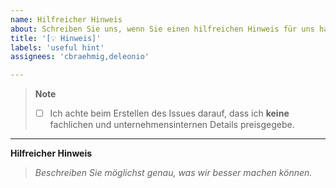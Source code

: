 ```yaml
---
name: Hilfreicher Hinweis
about: Schreiben Sie uns, wenn Sie einen hilfreichen Hinweis für uns haben, was wir besser machen können.
title: '[💡 Hinweis]'
labels: 'useful hint'
assignees: 'cbraehmig,deleonio'

---
```


> **Note**
>  
> - [ ] Ich achte beim Erstellen des Issues darauf, dass ich **keine** fachlichen und unternehmensinternen Details preisgegebe.

---

**Hilfreicher Hinweis**

> _Beschreiben Sie möglichst genau, was wir besser machen können._
